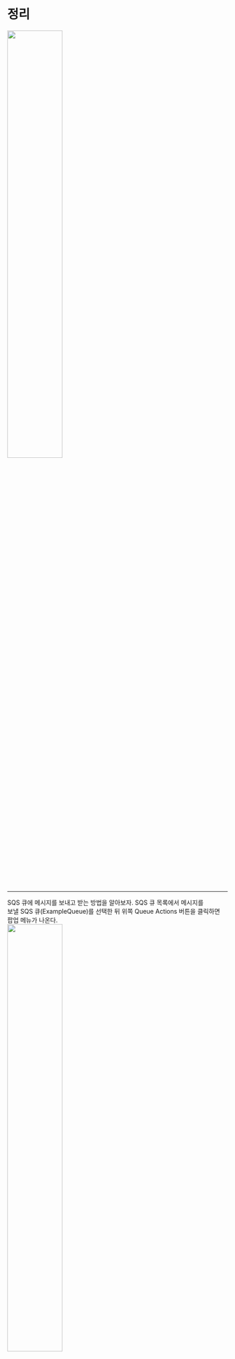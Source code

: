 # 정리
<img src="https://user-images.githubusercontent.com/33191974/158942743-97428cae-1ad3-43f2-80ff-cc3720234ece.png" width="50%" height="50%"/>  
  
---

SQS 큐에 메시지를 보내고 받는 방법을 알아보자. SQS 큐 목록에서 메시지를   
보낼 SQS 큐(ExampleQueue)를 선택한 뒤 위쪽 Queue Actions 버튼을 클릭하면   
팝업 메뉴가 나온다.   
<img src="https://user-images.githubusercontent.com/33191974/158940569-5e1de1db-3922-4e71-b358-21c29ffb4831.png" width="50%" height="50%"/>  
  
SQS 큐에 메시지를 보낸다.  
- MessageBody: 메시지의 내용이다. 여기서는 Hello SQS를 입력한다.   
- Message Attributes: 메시지의 문자열, 숫자, 바이너리 형식의 추가 속성이다.   
여기서는 속성을 따로 추가하지 않는다.  
- Delay delivery of this message by 0 seconds: 지연 전송 시간 사용 옵션이다.  
지연 전송은 사용하지 않을 것이므로 체크하지 않는다.  
  
설정이 완료되었으면 Send Message 버튼을 클릭한다.  
<img src="https://user-images.githubusercontent.com/33191974/158940866-0fd5f5d7-0810-4024-b597-ddd650d5abea.png" width="50%" height="50%"/>  
  
SQS 큐에 메시지를 보낸다.  
<img src="https://user-images.githubusercontent.com/33191974/158941062-93596921-7588-4a80-b1bc-f3de3865fb44.png" width="50%" height="50%"/>   
  
방금 보낸 메시지를 꺼내서 내용을 보자. SQS 목록에서 메시지를 받을 SQS 큐  
(ExampleQueue)를 선택하고 메시지 보내기/받기 버튼을 클릭한다.  
<img src="https://user-images.githubusercontent.com/33191974/158941289-51e758db-1805-44e5-aadd-5d0d52522ee5.png" width="50%" height="50%"/>   
  
SQS 메시지를 받기 위해 폴링을 시작한다는 창이 표시된다. Start Polling for  
Messages 버튼을 클릭한다.  
<img src="https://user-images.githubusercontent.com/33191974/158941398-fc090a3d-fe19-4565-9eed-600aa1637d20.png" width="50%" height="50%"/>  
  
SQS 메시지 목록에서 방금 보낸 메시지가 표시된다. 이 목록에서는 기본적으로   
메시지 10개, 30초 동안 폴링하여 메시지를 받는다. 지금처럼 메시지가 목록에   
표시되거나 API 등으로 받으면 Receive Count가 증가한다.  
<img src="https://user-images.githubusercontent.com/33191974/158941812-3276bd0e-a032-4337-af73-8c7ed2fb74ab.png" width="50%" height="50%"/>    
  
SQS 메시지 목록 창을 닫고, 같은 방법으로 한 번 더 메시지를 받아본다.   
Hello SQS 메시지의 Receive Count가 3으로 증가했을 것이다.   
  
SQS 목록에서 위쪽 Refresh 버튼을 클릭하면 메시지 개수가 갱신된다.  
앞에서 SQS 큐(ExampleQueue)의 Maximum Recevies을 2로 설정했는데  
메시지를 3번 받았으므로 메시지는 처리 실패 큐(ExampleDLQ)로 이동된다.  
따라서 처리 실패 큐(ExampleDLQ)의 메시지가 1개로 표시된다.  
  
<img src="https://user-images.githubusercontent.com/33191974/158942143-cac902db-806e-47d6-a9e9-03ce898b892a.png" width="50%" height="50%"/>   
  
AWS API를 이용하여 SQS 메시지를 보내고 받으려면 'CLI SQS'를 참조하자.  

 
 
































